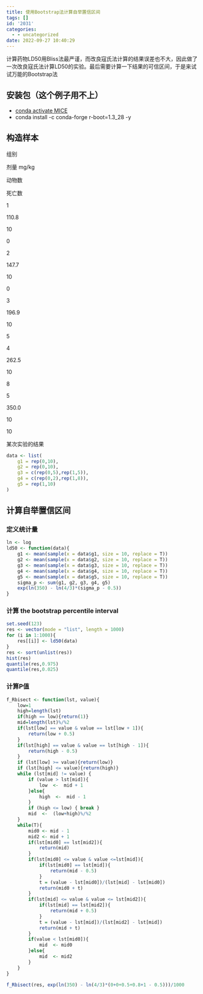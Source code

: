 ```yaml
---
title: 使用Bootstrap法计算自举置信区间
tags: []
id: '2031'
categories:
  - - uncategorized
date: 2022-09-27 10:40:29
---
```


计算药物LD50用Bliss法最严谨，而改良寇氏法计算的结果误差也不大，因此做了一次改良寇氏法计算LD50的实验。最后需要计算一下结果的可信区间，于是来试试万能的Bootstrap法

## 安装包（这个例子用不上）

*   [conda activate MICE](https://occdn.limour.top/2326.html)
*   conda install -c conda-forge r-boot=1.3\_28 -y

## 构造样本

组别

剂量 mg/kg

动物数

死亡数

1

110.8

10

0

2

147.7

10

0

3

196.9

10

5

4

262.5

10

8

5

350.0

10

10

某次实验的结果

```R
data <- list(
    g1 = rep(0,10),
    g2 = rep(0,10),
    g3 = c(rep(0,5),rep(1,5)),
    g4 = c(rep(0,2),rep(1,8)),
    g5 = rep(1,10)
)
```

## 计算自举置信区间

### 定义统计量

```R
ln <- log
ld50 <- function(data){
    g1 <- mean(sample(x = data$g1, size = 10, replace = T))
    g2 <- mean(sample(x = data$g2, size = 10, replace = T))
    g3 <- mean(sample(x = data$g3, size = 10, replace = T))
    g4 <- mean(sample(x = data$g4, size = 10, replace = T))
    g5 <- mean(sample(x = data$g5, size = 10, replace = T))
    sigma_p <- sum(g1, g2, g3, g4, g5)
    exp(ln(350) - ln(4/3)*(sigma_p - 0.5))
}
```

### 计算 the bootstrap percentile interval

```R
set.seed(123)
res <- vector(mode = "list", length = 1000)
for (i in 1:1000){
    res[[i]] <- ld50(data)
}
res <- sort(unlist(res))
hist(res)
quantile(res,0.975)
quantile(res,0.025)
```

### 计算P值

```R
f_Rbisect <- function(lst, value){
    low=1
    high=length(lst)
    if(high == low){return(1)}
    mid=length(lst)%/%2
    if(lst[low] == value & value == lst[low + 1]){
        return(low + 0.5)
    }
    if(lst[high] == value & value == lst[high - 1]){
        return(high - 0.5)
    }
    if (lst[low] >= value){return(low)}
    if (lst[high] <= value){return(high)}
    while (lst[mid] != value) {
        if (value > lst[mid]){
            low  <-  mid + 1
        }else{
            high  <-  mid - 1
        }
        if (high <= low) { break }
        mid  <-  (low+high)%/%2
    }
    while(T){
        mid0 <- mid - 1
        mid2 <- mid + 1
        if(lst[mid0] == lst[mid2]){
            return(mid)
        }
        if(lst[mid0] <= value & value <=lst[mid]){
            if(lst[mid0] == lst[mid]){
                return(mid - 0.5)
            }
            t = (value - lst[mid0])/(lst[mid] - lst[mid0])
            return(mid0 + t)
        }
        if(lst[mid] <= value & value <= lst[mid2]){
            if(lst[mid] == lst[mid2]){
                return(mid + 0.5)
            }
            t = (value - lst[mid])/(lst[mid2] - lst[mid])
            return(mid + t)
        }
        if(value < lst[mid0]){
            mid  <- mid0
        }else{
            mid  <- mid2
        }
    }
}
```

```R
f_Rbisect(res, exp(ln(350) - ln(4/3)*(0+0+0.5+0.8+1 - 0.5)))/1000
```